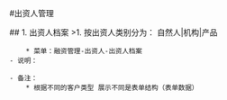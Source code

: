 #出资人管理
<div style="display:none">测试隐藏域------：F12可查看 浏览器页面不显示</div>
## 1. 出资人档案
>1. 按出资人类别分为： 自然人|机构|产品

		* 菜单：融资管理-出资人-出资人档案
	- 说明：

	- 备注：
		* 根据不同的客户类型 展示不同是表单结构（表单数据）


